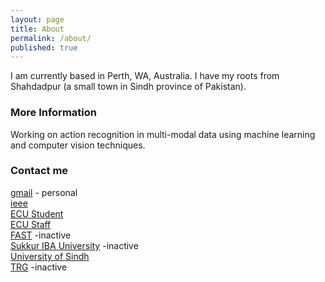 ```yaml
---
layout: page
title: About
permalink: /about/
published: true
---
```


I am currently based in Perth, WA, Australia. I have my roots from Shahdadpur (a small town in Sindh province of Pakistan).

### More Information

Working on action recognition in multi-modal data using machine learning and computer vision techniques. 

### Contact me

[gmail](mailto:mbs.techy@gmail.com) - personal   
[ieee](mailto:mbshaikh@ieee.org)   
[ECU Student](mailto:mbshaikh@our.ecu.edu.au)   
[ECU Staff](mailto:m.shaikh@ecu.edu.au)   
[FAST](mailto:k070381@nu.edu.pk) -inactive   
[Sukkur IBA University](mailto:mbilal.shaikh@siba.edu.pk) -inactive   
[University of Sindh](mailto:mbilalshaikh@usindh.edu.pk)   
[TRG](mbshaikh@trgtech.com) -inactive   
